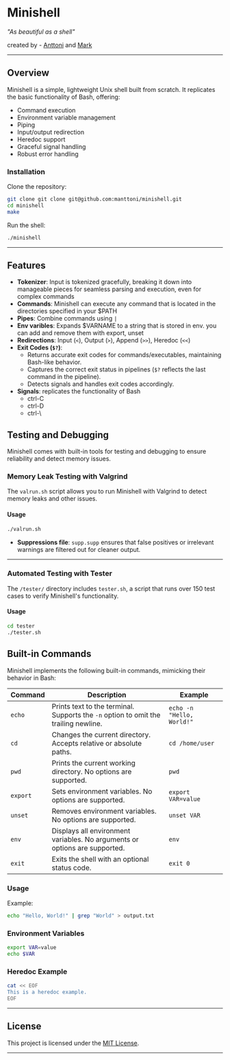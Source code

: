 # **Minishell**  
*"As beautiful as a shell"*  

created by - [Anttoni](https://github.com/manttoni) and [Mark](https://github.com/607mark)  

---

## **Overview**  
Minishell is a simple, lightweight Unix shell built from scratch. It replicates the basic functionality of Bash, offering:  
- Command execution  
- Environment variable management
- Piping
- Input/output redirection  
- Heredoc support  
- Graceful signal handling
- Robust error handling

### **Installation**  
Clone the repository:  
```bash
git clone git clone git@github.com:manttoni/minishell.git
cd minishell
make
```

Run the shell:  
```bash
./minishell
```

---

## **Features**  

- **Tokenizer**: Input is tokenized gracefully, breaking it down into manageable pieces for seamless parsing and execution, even for complex commands
- **Commands**: Minishell can execute any command that is located in the directories specified in your $PATH
- **Pipes**: Combine commands using `|`
- **Env varibles**: Expands $VARNAME to a string that is stored in env. you can add and remove them with export, unset
- **Redirections**: Input (`<`), Output (`>`), Append (`>>`), Heredoc (`<<`)  
- **Exit Codes (`$?`)**:  
  - Returns accurate exit codes for commands/executables, maintaining Bash-like behavior.  
  - Captures the correct exit status in pipelines (`$?` reflects the last command in the pipeline).  
  - Detects signals and handles exit codes accordingly.
- **Signals**:  replicates the functionality of Bash
  - ctrl-C
  - ctrl-D
  - ctrl-\

## **Testing and Debugging**  

Minishell comes with built-in tools for testing and debugging to ensure reliability and detect memory issues.  

### **Memory Leak Testing with Valgrind**  
The `valrun.sh` script allows you to run Minishell with Valgrind to detect memory leaks and other issues.  

#### **Usage**  
```bash
./valrun.sh
``` 
- **Suppressions file**: `supp.supp` ensures that false positives or irrelevant warnings are filtered out for cleaner output.  

---

### **Automated Testing with Tester**  
The `/tester/` directory includes `tester.sh`, a script that runs over 150 test cases to verify Minishell's functionality.  

#### **Usage**  
```bash
cd tester
./tester.sh
```  
## **Built-in Commands**  

Minishell implements the following built-in commands, mimicking their behavior in Bash:  

| **Command** | **Description** | **Example** |  
|-------------|-----------------|-------------|  
| `echo`      | Prints text to the terminal. Supports the `-n` option to omit the trailing newline. | `echo -n "Hello, World!"` |  
| `cd`        | Changes the current directory. Accepts relative or absolute paths. | `cd /home/user` |  
| `pwd`       | Prints the current working directory. No options are supported. | `pwd` |  
| `export`    | Sets environment variables. No options are supported. | `export VAR=value` |  
| `unset`     | Removes environment variables. No options are supported. | `unset VAR` |  
| `env`       | Displays all environment variables. No arguments or options are supported. | `env` |  
| `exit`      | Exits the shell with an optional status code. | `exit 0` |  


### **Usage**  

Example:  
```bash
echo "Hello, World!" | grep "World" > output.txt
```

### **Environment Variables**  
```bash
export VAR=value
echo $VAR
```

### **Heredoc Example**  
```bash
cat << EOF
This is a heredoc example.
EOF
```

---

## **License**  
This project is licensed under the [MIT License](LICENSE).  

---
